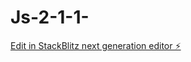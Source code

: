 # Js-2-1-1-

[Edit in StackBlitz next generation editor ⚡️](https://stackblitz.com/~/github.com/Duchicus/Js-2-1-1-)